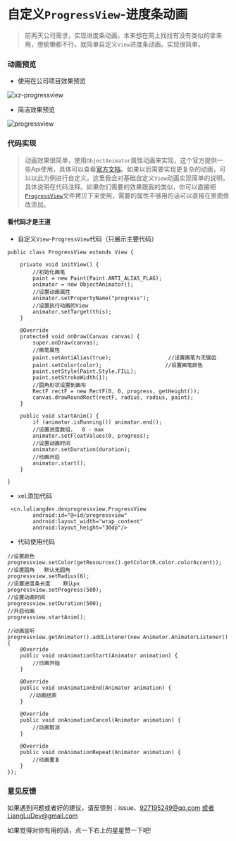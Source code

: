 # 自定义`ProgressView`-进度条动画


> 前两天公司需求，实现进度条动画，本来想在网上找找有没有类似的拿来用，想偷懒都不行。就简单自定义`View`进度条动画。实现很简单。

### 动画预览

- 使用在公司项目效果预览

![xz-progressview](http://pb8sdvqnp.bkt.clouddn.com/xz_progressview.gif)

- 简洁效果预览

![progressview](http://pb8sdvqnp.bkt.clouddn.com/progressview.gif)


### 代码实现
> 动画效果很简单，使用`ObjectAnimator`属性动画来实现，这个官方提供一些Api使用，具体可以查看[官方文档](https://developer.android.com/reference/android/animation/ObjectAnimator)。如果以后需要实现更复杂的动画，可以以此为例进行自定义。这里我会对基础自定义`View`动画实现简单的说明，具体说明在代码注释。如果你们需要的效果跟我的类似，你可以直接把[`ProgressView`](https://github.com/LiangLuDev/DevProgressView/blob/master/app/src/main/java/cn/luliangdev/devprogressview/ProgressView.java)文件拷贝下来使用，需要的属性不够用的话可以直接在里面修改添加。


#### 看代码才是王道

- 自定义`View`-`ProgressView`代码（只展示主要代码）

```
public class ProgressView extends View {

    private void initView() {
        //初始化画笔
        paint = new Paint(Paint.ANTI_ALIAS_FLAG);
        animator = new ObjectAnimator();
        //设置动画属性
        animator.setPropertyName("progress");
        //设置执行动画的View
        animator.setTarget(this);
    }

    @Override
    protected void onDraw(Canvas canvas) {
        super.onDraw(canvas);
        //画笔属性
        paint.setAntiAlias(true);                  //设置画笔为无锯齿
        paint.setColor(color);                    //设置画笔颜色
        paint.setStyle(Paint.Style.FILL);
        paint.setStrokeWidth(1);
        //圆角形状设置到画布
        RectF rectF = new RectF(0, 0, progress, getHeight());
        canvas.drawRoundRect(rectF, radius, radius, paint);
    }

    public void startAnim() {
        if (animator.isRunning()) animator.end();
        //设置进度数组，  0 - max
        animator.setFloatValues(0, progress);
        //设置动画时间
        animator.setDuration(duration);
        //动画开启
        animator.start();
    }

}
```
- `xml`添加代码

```
 <cn.luliangdev.devprogressview.ProgressView
        android:id="@+id/progressview"
        android:layout_width="wrap_content"
        android:layout_height="30dp"/>
```

- 代码使用代码
```
//设置颜色
progressview.setColor(getResources().getColor(R.color.colorAccent));
//设置圆角   默认无圆角
progressview.setRadius(6);
//设置进度条长度    默认px
progressview.setProgress(500);
//设置动画时间
progressview.setDuration(500);
//开启动画
progressview.startAnim();

//动画监听
progressview.getAnimator().addListener(new Animator.AnimatorListener() {
    @Override
    public void onAnimationStart(Animator animation) {
        //动画开始
    }

    @Override
    public void onAnimationEnd(Animator animation) {
       //动画结束
    }

    @Override
    public void onAnimationCancel(Animator animation) {
        //动画取消
    }

    @Override
    public void onAnimationRepeat(Animator animation) {
        //动画重复
    }
});
```
### 意见反馈
如果遇到问题或者好的建议，请反馈到：issue、927195249@qq.com 或者LiangLuDev@gmail.com

如果觉得对你有用的话，点一下右上的星星赞一下吧!


